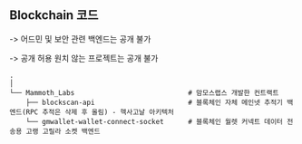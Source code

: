 ## Blockchain 코드

-> 어드민 및 보안 관련 백엔드는 공개 불가

-> 공개 허용 원치 않는 프로젝트는 공개 불가


```shell
.
│ 
└── Mammoth_Labs                            # 맘모스랩스 개발한 컨트랙트
    ├── blockscan-api                       # 블록체인 자체 메인넷 추적기 백엔드(RPC 추적은 삭제 후 올림) - 헥사고날 아키텍처
    └── gmwallet-wallet-connect-socket      # 블록체인 월렛 커넥트 데이터 전송용 고랭 고릴라 소켓 백엔드
```